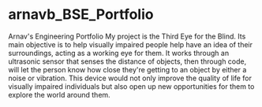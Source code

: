 # arnavb_BSE_Portfolio
Arnav's Engineering Portfolio
My project is the Third Eye for the Blind. Its main objective is to help visually impaired people help have an idea of their surroundings, acting as a working eye for them. It works through an ultrasonic sensor that senses the distance of objects, then through code, will let the person know how close they're getting to an object by either a noise or vibration. This device would not only improve the quality of life for visually impaired individuals but also open up new opportunities for them to explore the world around them.
